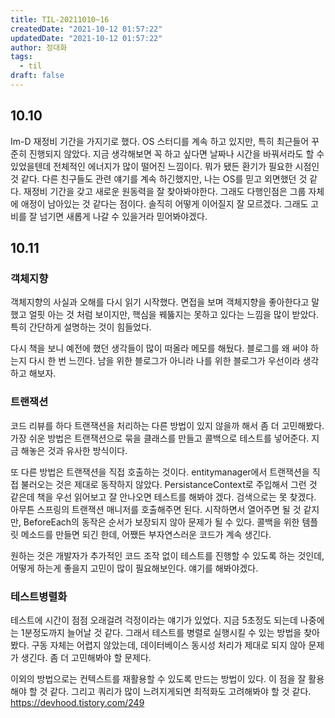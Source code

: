 ```yaml
---
title: TIL-20211010~16
createdDate: "2021-10-12 01:57:22"
updatedDate: "2021-10-12 01:57:22"
author: 정대화
tags:
  - til
draft: false
---
```


## 10.10

Im-D 재정비 기간을 가지기로 했다. OS 스터디를 계속 하고 있지만, 특히 최근들어 꾸준히 진행되지 않았다. 지금 생각해보면 꼭 하고 싶다면 날짜나 시간을 바꿔서라도 할 수 있었을텐데 전체적인 에너지가 많이 떨어진 느낌이다. 뭐가 됐든 환기가 필요한 시점인것 같다. 다른 친구들도 관련 얘기를 계속 하긴했지만, 나는 OS를 믿고 외면했던 것 같다. 재정비 기간을 갖고 새로운 원동력을 잘 찾아봐야한다. 그래도 다행인점은 그룹 자체에 애정이 남아있는 것 같다는 점이다. 솔직히 어떻게 이어질지 잘 모르겠다. 그래도 고비를 잘 넘기면 새롭게 나갈 수 있을거라 믿어봐야겠다.

## 10.11

### 객체지향

객체지향의 사실과 오해를 다시 읽기 시작했다. 면접을 보며 객체지향을 좋아한다고 말했고 얼핏 아는 것 처럼 보이지만, 핵심을 꿰뚫지는 못하고 있다는 느낌을 많이 받았다. 특히 간단하게 설명하는 것이 힘들었다.

다시 책을 보니 예전에 했던 생각들이 많이 떠올라 메모를 해뒀다. 블로그를 왜 써야 하는지 다시 한 번 느낀다. 남을 위한 블로그가 아니라 나를 위한 블로그가 우선이라 생각하고 해보자.

### 트랜잭션

코드 리뷰를 하다 트랜잭션을 처리하는 다른 방법이 있지 않을까 해서 좀 더 고민해봤다. 가장 쉬운 방법은 트랜잭션으로 묶을 클래스를 만들고 콜백으로 테스트를 넣어준다. 지금 해놓은 것과 유사한 방식이다.

또 다른 방법은 트랜잭션을 직접 호출하는 것이다. entitymanager에서 트랜잭션을 직접 불러오는 것은 제대로 동작하지 않았다. PersistanceContext로 주입해서 그런 것 같은데 책을 우선 읽어보고 잘 안나오면 테스트를 해봐야 겠다. 검색으로는 못 찾겠다. 아무튼 스프링의 트랜잭션 매니저를 호출해주면 된다. 시작하면서 열어주면 될 것 같지만, BeforeEach의 동작은 순서가 보장되지 않아 문제가 될 수 있다. 콜백을 위한 템플릿 메소드를 만들면 되긴 한데, 어쨌든 부자연스러운 코드가 계속 생긴다.

원하는 것은 개발자가 추가적인 코드 조작 없이 테스트를 진행할 수 있도록 하는 것인데, 어떻게 하는게 좋을지 고민이 많이 필요해보인다. 얘기를 해봐야겠다.

### 테스트병렬화

테스트에 시간이 점점 오래걸려 걱정이라는 얘기가 있었다. 지금 5초정도 되는데 나중에는 1분정도까지 늘어날 것 같다. 그래서 테스트를 병렬로 실행시킬 수 있는 방법을 찾아봤다. 구동 자체는 어렵지 않았는데, 데이터베이스 동시성 처리가 제대로 되지 않아 문제가 생긴다. 좀 더 고민해봐야 할 문제다.

이외의 방법으로는 컨텍스트를 재활용할 수 있도록 만드는 방법이 있다. 이 점을 잘 활용해야 할 것 같다. 그리고 쿼리가 많이 느려지게되면 최적화도 고려해봐야 할 것 같다. <https://devhood.tistory.com/249>
